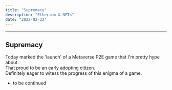```yaml
---
title: "Supremacy"
description: "Etherium & NFTs"
date: "2022-02-22"
---
```


---

## Supremacy

Today marked the 'launch' of a Metaverse P2E game that I'm pretty hype about.
<br>
That proud to be an early adopting citizen. 
<br>
Definitely eager to witess the progress of this enigma of a game. 
<br>
- to be continued 